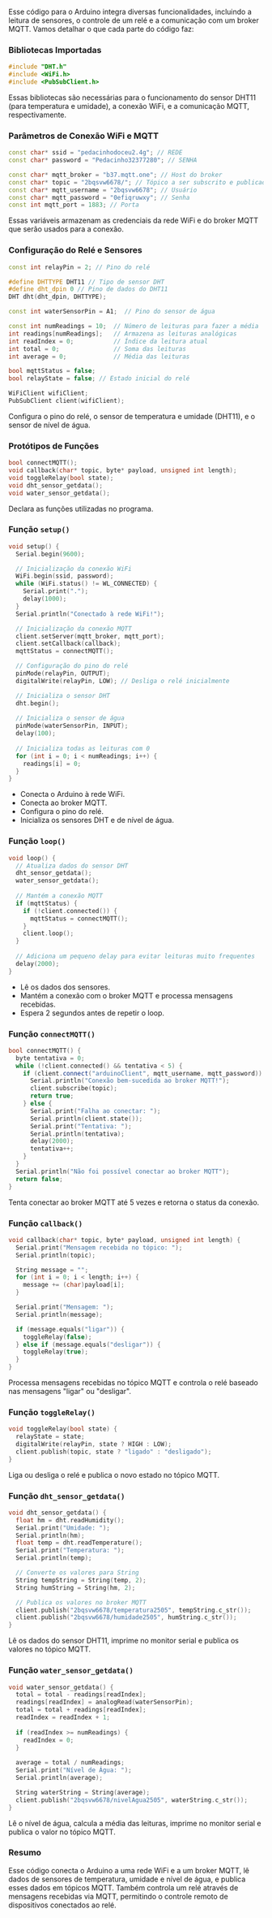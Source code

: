 Esse código para o Arduino integra diversas funcionalidades, incluindo a leitura de sensores, o controle de um relé e a comunicação com um broker MQTT. Vamos detalhar o que cada parte do código faz:

### Bibliotecas Importadas
```cpp
#include "DHT.h"
#include <WiFi.h>
#include <PubSubClient.h>
```

Essas bibliotecas são necessárias para o funcionamento do sensor DHT11 (para temperatura e umidade), a conexão WiFi, e a comunicação MQTT, respectivamente.

### Parâmetros de Conexão WiFi e MQTT
```cpp
const char* ssid = "pedacinhodoceu2.4g"; // REDE
const char* password = "Pedacinho32377280"; // SENHA

const char* mqtt_broker = "b37.mqtt.one"; // Host do broker
const char* topic = "2bqsvw6678/"; // Tópico a ser subscrito e publicado
const char* mqtt_username = "2bqsvw6678"; // Usuário
const char* mqtt_password = "0efiqruwxy"; // Senha
const int mqtt_port = 1883; // Porta
```

Essas variáveis armazenam as credenciais da rede WiFi e do broker MQTT que serão usados para a conexão.

### Configuração do Relé e Sensores
```cpp
const int relayPin = 2; // Pino do relé

#define DHTTYPE DHT11 // Tipo de sensor DHT
#define dht_dpin 0 // Pino de dados do DHT11
DHT dht(dht_dpin, DHTTYPE);

const int waterSensorPin = A1;  // Pino do sensor de água

const int numReadings = 10;  // Número de leituras para fazer a média
int readings[numReadings];   // Armazena as leituras analógicas
int readIndex = 0;           // Índice da leitura atual
int total = 0;               // Soma das leituras
int average = 0;             // Média das leituras

bool mqttStatus = false;
bool relayState = false; // Estado inicial do relé

WiFiClient wifiClient;
PubSubClient client(wifiClient);
```

Configura o pino do relé, o sensor de temperatura e umidade (DHT11), e o sensor de nível de água.

### Protótipos de Funções
```cpp
bool connectMQTT();
void callback(char* topic, byte* payload, unsigned int length);
void toggleRelay(bool state);
void dht_sensor_getdata();
void water_sensor_getdata();
```

Declara as funções utilizadas no programa.

### Função `setup()`
```cpp
void setup() {
  Serial.begin(9600);

  // Inicialização da conexão WiFi
  WiFi.begin(ssid, password);
  while (WiFi.status() != WL_CONNECTED) {
    Serial.print(".");
    delay(1000);
  }
  Serial.println("Conectado à rede WiFi!");

  // Inicialização da conexão MQTT
  client.setServer(mqtt_broker, mqtt_port);
  client.setCallback(callback);
  mqttStatus = connectMQTT();

  // Configuração do pino do relé
  pinMode(relayPin, OUTPUT);
  digitalWrite(relayPin, LOW); // Desliga o relé inicialmente

  // Inicializa o sensor DHT
  dht.begin();
  
  // Inicializa o sensor de água
  pinMode(waterSensorPin, INPUT);
  delay(100);
  
  // Inicializa todas as leituras com 0
  for (int i = 0; i < numReadings; i++) {
    readings[i] = 0;
  }
}
```

- Conecta o Arduino à rede WiFi.
- Conecta ao broker MQTT.
- Configura o pino do relé.
- Inicializa os sensores DHT e de nível de água.

### Função `loop()`
```cpp
void loop() {
  // Atualiza dados do sensor DHT
  dht_sensor_getdata();
  water_sensor_getdata();
  
  // Mantém a conexão MQTT
  if (mqttStatus) {
    if (!client.connected()) {
      mqttStatus = connectMQTT();
    }
    client.loop();
  }
  
  // Adiciona um pequeno delay para evitar leituras muito frequentes
  delay(2000);
}
```

- Lê os dados dos sensores.
- Mantém a conexão com o broker MQTT e processa mensagens recebidas.
- Espera 2 segundos antes de repetir o loop.

### Função `connectMQTT()`
```cpp
bool connectMQTT() {
  byte tentativa = 0;
  while (!client.connected() && tentativa < 5) {
    if (client.connect("arduinoClient", mqtt_username, mqtt_password)) {
      Serial.println("Conexão bem-sucedida ao broker MQTT!");
      client.subscribe(topic);
      return true;
    } else {
      Serial.print("Falha ao conectar: ");
      Serial.println(client.state());
      Serial.print("Tentativa: ");
      Serial.println(tentativa);
      delay(2000);
      tentativa++;
    }
  }
  Serial.println("Não foi possível conectar ao broker MQTT");
  return false;
}
```

Tenta conectar ao broker MQTT até 5 vezes e retorna o status da conexão.

### Função `callback()`
```cpp
void callback(char* topic, byte* payload, unsigned int length) {
  Serial.print("Mensagem recebida no tópico: ");
  Serial.println(topic);

  String message = "";
  for (int i = 0; i < length; i++) {
    message += (char)payload[i];
  }

  Serial.print("Mensagem: ");
  Serial.println(message);

  if (message.equals("ligar")) {
    toggleRelay(false);
  } else if (message.equals("desligar")) {
    toggleRelay(true);
  }
}
```

Processa mensagens recebidas no tópico MQTT e controla o relé baseado nas mensagens "ligar" ou "desligar".

### Função `toggleRelay()`
```cpp
void toggleRelay(bool state) {
  relayState = state;
  digitalWrite(relayPin, state ? HIGH : LOW);
  client.publish(topic, state ? "ligado" : "desligado");
}
```

Liga ou desliga o relé e publica o novo estado no tópico MQTT.

### Função `dht_sensor_getdata()`
```cpp
void dht_sensor_getdata() {
  float hm = dht.readHumidity();
  Serial.print("Umidade: ");
  Serial.println(hm);
  float temp = dht.readTemperature();
  Serial.print("Temperatura: ");
  Serial.println(temp);

  // Converte os valores para String
  String tempString = String(temp, 2);
  String humString = String(hm, 2);

  // Publica os valores no broker MQTT
  client.publish("2bqsvw6678/temperatura2505", tempString.c_str());
  client.publish("2bqsvw6678/humidade2505", humString.c_str());
}
```

Lê os dados do sensor DHT11, imprime no monitor serial e publica os valores no tópico MQTT.

### Função `water_sensor_getdata()`
```cpp
void water_sensor_getdata() {
  total = total - readings[readIndex];
  readings[readIndex] = analogRead(waterSensorPin);
  total = total + readings[readIndex];
  readIndex = readIndex + 1;
  
  if (readIndex >= numReadings) {
    readIndex = 0;
  }
  
  average = total / numReadings;
  Serial.print("Nível de Água: ");
  Serial.println(average);

  String waterString = String(average);
  client.publish("2bqsvw6678/nivelAgua2505", waterString.c_str());
}
```

Lê o nível de água, calcula a média das leituras, imprime no monitor serial e publica o valor no tópico MQTT.

### Resumo
Esse código conecta o Arduino a uma rede WiFi e a um broker MQTT, lê dados de sensores de temperatura, umidade e nível de água, e publica esses dados em tópicos MQTT. Também controla um relé através de mensagens recebidas via MQTT, permitindo o controle remoto de dispositivos conectados ao relé.
